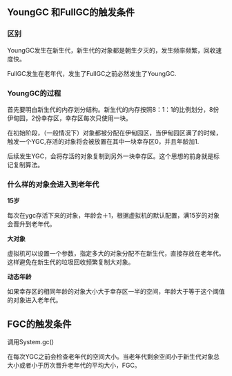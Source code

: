 ## YoungGC 和FullGC的触发条件

### 区别

YoungGC发生在新生代，新生代的对象都是朝生夕灭的，发生频率频繁，回收速度快。

FullGC发生在老年代，发生了FullGC之前必然发生了YoungGC.

### YoungGC的过程

首先要明白新生代的内存划分结构。新生代的内存按照8：1：1的比例划分，8份伊甸园，2份幸存区，幸存区每次只使用一块。

在初始阶段，（一般情况下）对象都被分配在伊甸园区，当伊甸园区满了的时候，触发一个YGC,存活的对象将会被放置在其中一块幸存区0，并且年龄加1.

后续发生YGC，会将存活的对象复制到另外一块幸存区。这个思想的前身就是标记复制算法。

### 什么样的对象会进入到老年代

**15岁**

每次在ygc存活下来的对象，年龄会＋1，根据虚拟机的默认配置，满15岁的对象会晋升到老年代。

**大对象**

虚拟机可以设置一个参数，指定多大的对象分配不在新生代，直接存放在老年代。这样避免在新生代的垃圾回收频繁复制大对象。

**动态年龄**

如果幸存区的相同年龄的对象大小大于幸存区一半的空间，年龄大于等于这个阈值的对象进入老年代。

## FGC的触发条件

调用System.gc()

在每次YGC之前会检查老年代的空间大小。当老年代剩余空间小于新生代对象总大小或者小于历次晋升老年代的平均大小，FGC。